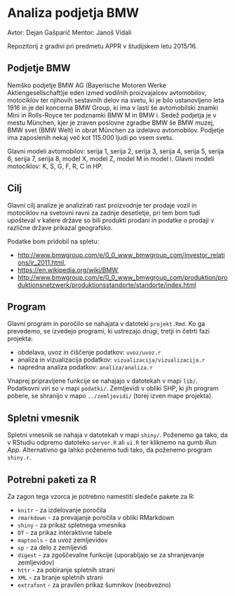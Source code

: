 # Analiza podjetja BMW

Avtor: Dejan Gašparič
Mentor: Janoš Vidali

Repozitorij z gradivi pri predmetu APPR v študijskem letu 2015/16.

## Podjetje BMW

Nemško podjetje BMW AG (Bayerische Motoren Werke Aktiengesellschaft)je eden izmed vodilnih proizvajalcev avtomobilov, motociklov ter njihovih sestavnih delov na svetu, ki je bilo ustanovljeno leta 1916 in je del koncerna BMW Group, ki ima v lasti še avtomobilski znamki Mini in Rolls-Royce ter podznamki BMW M in BMW i. Sedež podjetja je v mestu München, kjer je zraven poslovne zgradbe BMW še BMW muzej, BMW svet (BMW Welt) in obrat München za izdelavo avtomobilov. Podjetje ima zaposlenih nekaj več kot 115.000 ljudi po vsem svetu.

Glavni modeli avtomobilov: serija 1, serija 2, serija 3, serija 4, serija 5, serija 6, serija 7, serija 8, model X, model Z, model M in model i.
Glavni modeli motociklov: K, S, G, F, R, C in HP.

## Cilj

Glavni cilj analize je analizirati rast proizvodnje ter prodaje vozil in motociklov na svetovni ravni za zadnje desetletje, pri tem bom tudi upošteval v katere države so bili produkti prodani in podatke o prodaji v različne države prikazal geografsko.

Podatke bom pridobil na spletu:
- http://www.bmwgroup.com/e/0_0_www_bmwgroup_com/investor_relations/ir_2011.html,
- https://en.wikipedia.org/wiki/BMW,
- http://www.bmwgroup.com/e/0_0_www_bmwgroup_com/produktion/produktionsnetzwerk/produktionsstandorte/standorte/index.html

## Program

Glavni program in poročilo se nahajata v datoteki `projekt.Rmd`. Ko ga prevedemo,
se izvedejo programi, ki ustrezajo drugi, tretji in četrti fazi projekta:

* obdelava, uvoz in čiščenje podatkov: `uvoz/uvoz.r`
* analiza in vizualizacija podatkov: `vizualizacija/vizualizacija.r`
* napredna analiza podatkov: `analiza/analiza.r`

Vnaprej pripravljene funkcije se nahajajo v datotekah v mapi `lib/`. Podatkovni
viri so v mapi `podatki/`. Zemljevidi v obliki SHP, ki jih program pobere, se
shranijo v mapo `../zemljevidi/` (torej izven mape projekta).

## Spletni vmesnik

Spletni vmesnik se nahaja v datotekah v mapi `shiny/`. Poženemo ga tako, da v
RStudiu odpremo datoteko `server.R` ali `ui.R` ter kliknemo na gumb *Run App*.
Alternativno ga lahko poženemo tudi tako, da poženemo program `shiny.r`.

## Potrebni paketi za R

Za zagon tega vzorca je potrebno namestiti sledeče pakete za R:

* `knitr` - za izdelovanje poročila
* `rmarkdown` - za prevajanje poročila v obliki RMarkdown
* `shiny` - za prikaz spletnega vmesnika
* `DT` - za prikaz interaktivne tabele
* `maptools` - za uvoz zemljevidov
* `sp` - za delo z zemljevidi
* `digest` - za zgoščevalne funkcije (uporabljajo se za shranjevanje zemljevidov)
* `httr` - za pobiranje spletnih strani
* `XML` - za branje spletnih strani
* `extrafont` - za pravilen prikaz šumnikov (neobvezno)
